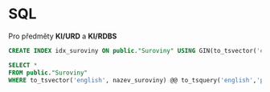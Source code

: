 # SQL 
Pro  předměty **KI/URD** a **KI/RDBS**

```sql
CREATE INDEX idx_suroviny ON public."Suroviny" USING GIN(to_tsvector('english', nazev_suroviny));
```

```sql
SELECT *
FROM public."Suroviny"
WHERE to_tsvector('english', nazev_suroviny) @@ to_tsquery('english','pomeranč');
```


